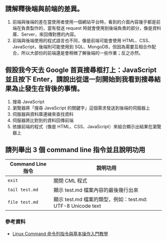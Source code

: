 ## 請解釋後端與前端的差異。
1. 前端與後端的差在當使用者使用一個網站平台時，看到的介面內容幾乎都是前端在負責製作的，當有發送 request 時就會使用到後端負責的部分，像是資料庫、Server，來回傳對應的內容。
2. 前端與後端使用的程式語言也不同，像是前端可能會使用 HTML、CSS、JavaScript，後端則可能使用到 SQL、MongoDB，但因為需要互相合作配合，所以大部份的前端還是會稍微了解後端的一些作業；反之亦然。


## 假設我今天去 Google 首頁搜尋框打上：JavaScript 並且按下 Enter，請說出從這一刻開始到我看到搜尋結果為止發生在背後的事情。
1. 搜尋 JavaScript 
2. 瀏覽器將「搜尋 JavaScript 的關鍵字」這個需求發送到後端的伺服器上
3. 伺服器與資料庫連線來查找資料
4. 伺服器將比對到的資料回傳前端
5. 依據前端的程式（像是 HTML、CSS、JavaScript）來組合顯示出結果在瀏覽器上


## 請列舉出 3 個 command line 指令並且說明功用
Command Line 指令 | 說明功用 
----------- |----------  
```exit``` | 關閉 CML 程式 
```tail test.md``` | 顯示 test.md 檔案內容的最後幾行出來 
```file test.md``` | 顯示 test.md 檔案的類型，例如：test.md: UTF-8 Unicode text 


### 參考資料
- [Linux Command 命令列指令與基本操作入門教學](https://blog.techbridge.cc/2017/12/23/linux-commnd-line-tutorial/)



